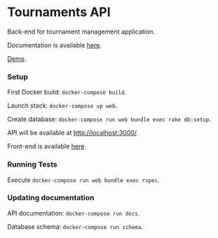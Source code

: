 # Tournaments API #

Back-end for tournament management application.

Documentation is available [here](https://andkiel.github.io/tournaments-api/index.html).

[Demo](http://tournaments-api.herokuapp.com/).

### Setup ###

First Docker build: `docker-compose build`.

Launch stack: `docker-compose up web`.

Create database: `docker-compose run web bundle exec rake db:setup`.

API will be available at [http://localhost:3000/]().

Front-end is available [here](https://github.com/AndKiel/tournaments-api-ui).

### Running Tests ###

Execute `docker-compose run web bundle exec rspec`.

### Updating documentation ###

API documentation: `docker-compose run docs`.

Database schema: `docker-compose run schema`.
